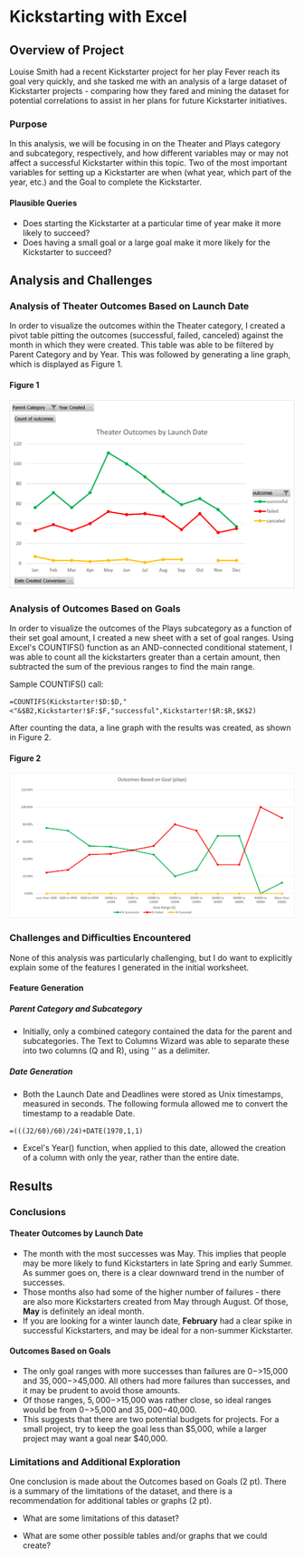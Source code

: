# Kickstarting with Excel

## Overview of Project

Louise Smith had a recent Kickstarter project for her play Fever reach its goal very quickly, and she tasked me with an analysis of a large dataset of Kickstarter projects - comparing how they fared and mining the dataset for potential correlations to assist in her plans for future Kickstarter initiatives.

### Purpose

In this analysis, we will be focusing in on the Theater and Plays category and subcategory, respectively, and how different variables may or may not affect a successful Kickstarter within this topic.  Two of the most important variables for setting up a Kickstarter are when (what year, which part of the year, etc.) and the Goal to complete the Kickstarter.

#### Plausible Queries

- Does starting the Kickstarter at a particular time of year make it more likely to succeed?
- Does having a small goal or a large goal make it more likely for the Kickstarter to succeed?

## Analysis and Challenges

### Analysis of Theater Outcomes Based on Launch Date

In order to visualize the outcomes within the Theater category, I created a pivot table pitting the outcomes (successful, failed, canceled) against the month in which they were created.  This table was able to be filtered by Parent Category and by Year.  This was followed by generating a line graph, which is displayed as Figure 1.

#### Figure 1
![This is a graph of the outcomes (successful, failed, and canceled) of all Kickstarter projects in the Theater category, correlated with the month in which they were launched.](/Resources/Theater_Outcomes_vs_Launch.png)

### Analysis of Outcomes Based on Goals

In order to visualize the outcomes of the Plays subcategory as a function of their set goal amount, I created a new sheet with a set of goal ranges.  Using Excel's COUNTIFS() function as an AND-connected conditional statement, I was able to count all the kickstarters greater than a certain amount, then subtracted the sum of the previous ranges to find the main range.

Sample COUNTIFS() call:
```
=COUNTIFS(Kickstarter!$D:$D,"<"&$B2,Kickstarter!$F:$F,"successful",Kickstarter!$R:$R,$K$2)
```

After counting the data, a line graph with the results was created, as shown in Figure 2.

#### Figure 2
![This is a graph of the outcomes (successful, failed, and canceled) of all Kickstarter projects in the Plays subcategory, correlated with their set goal, sorted into ranges of mostly $5000 increments.](/Resources/Outcomes_vs_Goals.png)

### Challenges and Difficulties Encountered

None of this analysis was particularly challenging, but I do want to explicitly explain some of the features I generated in the initial worksheet.

#### Feature Generation

##### Parent Category and Subcategory

- Initially, only a combined category contained the data for the parent and subcategories.  The Text to Columns Wizard was able to separate these into two columns (Q and R), using '\' as a delimiter.

##### Date Generation

- Both the Launch Date and Deadlines were stored as Unix timestamps, measured in seconds.  The following formula allowed me to convert the timestamp to a readable Date.
```
=(((J2/60)/60)/24)+DATE(1970,1,1)
```
- Excel's Year() function, when applied to this date, allowed the creation of a column with only the year, rather than the entire date.

## Results

### Conclusions

#### Theater Outcomes by Launch Date

- The month with the most successes was May.  This implies that people may be more likely to fund Kickstarters in late Spring and early Summer.  As summer goes on, there is a clear downward trend in the number of successes.
- Those months also had some of the higher number of failures - there are also more Kickstarters created from May through August.  Of those, **May** is definitely an ideal month.
- If you are looking for a winter launch date, **February** had a clear spike in successful Kickstarters, and may be ideal for a non-summer Kickstarter.

#### Outcomes Based on Goals

- The only goal ranges with more successes than failures are $0->$15,000 and $35,000->$45,000.  All others had more failures than successes, and it may be prudent to avoid those amounts.
- Of those ranges, $5,000->$15,000 was rather close, so ideal ranges would be from $0->$5,000 and $35,000-$40,000.
- This suggests that there are two potential budgets for projects.  For a small project, try to keep the goal less than $5,000, while a larger project may want a goal near $40,000.

### Limitations and Additional Exploration

One conclusion is made about the Outcomes based on Goals (2 pt).
There is a summary of the limitations of the dataset, and there is a recommendation for additional tables or graphs (2 pt).



- What are some limitations of this dataset?

- What are some other possible tables and/or graphs that we could create?
